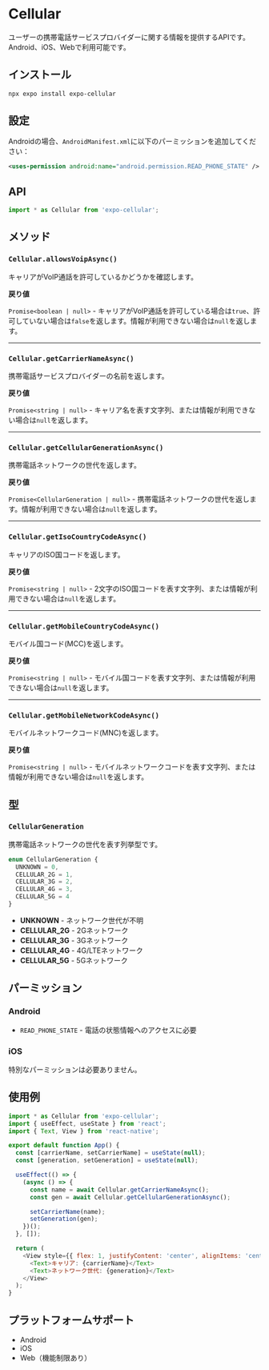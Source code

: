 # Cellular

ユーザーの携帯電話サービスプロバイダーに関する情報を提供するAPIです。Android、iOS、Webで利用可能です。

## インストール

```bash
npx expo install expo-cellular
```

## 設定

Androidの場合、`AndroidManifest.xml`に以下のパーミッションを追加してください：

```xml
<uses-permission android:name="android.permission.READ_PHONE_STATE" />
```

## API

```javascript
import * as Cellular from 'expo-cellular';
```

## メソッド

### `Cellular.allowsVoipAsync()`

キャリアがVoIP通話を許可しているかどうかを確認します。

**戻り値**

`Promise<boolean | null>` - キャリアがVoIP通話を許可している場合は`true`、許可していない場合は`false`を返します。情報が利用できない場合は`null`を返します。

---

### `Cellular.getCarrierNameAsync()`

携帯電話サービスプロバイダーの名前を返します。

**戻り値**

`Promise<string | null>` - キャリア名を表す文字列、または情報が利用できない場合は`null`を返します。

---

### `Cellular.getCellularGenerationAsync()`

携帯電話ネットワークの世代を返します。

**戻り値**

`Promise<CellularGeneration | null>` - 携帯電話ネットワークの世代を返します。情報が利用できない場合は`null`を返します。

---

### `Cellular.getIsoCountryCodeAsync()`

キャリアのISO国コードを返します。

**戻り値**

`Promise<string | null>` - 2文字のISO国コードを表す文字列、または情報が利用できない場合は`null`を返します。

---

### `Cellular.getMobileCountryCodeAsync()`

モバイル国コード(MCC)を返します。

**戻り値**

`Promise<string | null>` - モバイル国コードを表す文字列、または情報が利用できない場合は`null`を返します。

---

### `Cellular.getMobileNetworkCodeAsync()`

モバイルネットワークコード(MNC)を返します。

**戻り値**

`Promise<string | null>` - モバイルネットワークコードを表す文字列、または情報が利用できない場合は`null`を返します。

## 型

### `CellularGeneration`

携帯電話ネットワークの世代を表す列挙型です。

```typescript
enum CellularGeneration {
  UNKNOWN = 0,
  CELLULAR_2G = 1,
  CELLULAR_3G = 2,
  CELLULAR_4G = 3,
  CELLULAR_5G = 4
}
```

- **UNKNOWN** - ネットワーク世代が不明
- **CELLULAR_2G** - 2Gネットワーク
- **CELLULAR_3G** - 3Gネットワーク
- **CELLULAR_4G** - 4G/LTEネットワーク
- **CELLULAR_5G** - 5Gネットワーク

## パーミッション

### Android

- `READ_PHONE_STATE` - 電話の状態情報へのアクセスに必要

### iOS

特別なパーミッションは必要ありません。

## 使用例

```javascript
import * as Cellular from 'expo-cellular';
import { useEffect, useState } from 'react';
import { Text, View } from 'react-native';

export default function App() {
  const [carrierName, setCarrierName] = useState(null);
  const [generation, setGeneration] = useState(null);

  useEffect(() => {
    (async () => {
      const name = await Cellular.getCarrierNameAsync();
      const gen = await Cellular.getCellularGenerationAsync();

      setCarrierName(name);
      setGeneration(gen);
    })();
  }, []);

  return (
    <View style={{ flex: 1, justifyContent: 'center', alignItems: 'center' }}>
      <Text>キャリア: {carrierName}</Text>
      <Text>ネットワーク世代: {generation}</Text>
    </View>
  );
}
```

## プラットフォームサポート

- Android
- iOS
- Web（機能制限あり）
